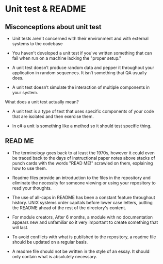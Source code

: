 # Unit test & README
## Misconceptions about unit test
-	Unit tests aren't concerned with their environment and with external systems to the codebase

-	You haven't developed a unit test if you've written something that can fail when run on a machine lacking the "proper setup."

-	A unit test doesn’t produce random data and pepper it throughout your application in random sequences. It isn’t something that QA usually does.

-	A unit test doesn’t simulate the interaction of multiple components in your system.

What does a unit test actually mean?
-	A unit test is a type of test that uses specific components of your code that are isolated and then exercise them.

-	In c# a unit is something like a method so it should test specific thing.




## READ ME

-	The terminology goes back to at least the 1970s, however it could even be traced back to the days of instructional paper notes above stacks of punch cards with the words "READ ME!" scrawled on them, explaining how to use them.

-	Readme files provide an introduction to the files in the repository and eliminate the necessity for someone viewing or using your repository to read your thoughts.


-	The use of all-caps in README has been a constant feature throughout history. UNIX systems order capitals before lower case letters, putting the README ahead of the rest of the directory's content.

-	For module creators, After 6 months, a module with no documentation appears new and unfamiliar so it very important to create something that will last.

-	To avoid conflicts with what is published to the repository, a readme file should be updated on a regular basis.

-	A readme file should not be written in the style of an essay. It should only contain what is absolutely necessary.
